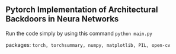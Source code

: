 ## Pytorch Implementation of Architectural Backdoors in Neura Networks

Run the code simply by using this command `python main.py`

packages: `torch, torchsummary, numpy, matplotlib, PIL, open-cv`
